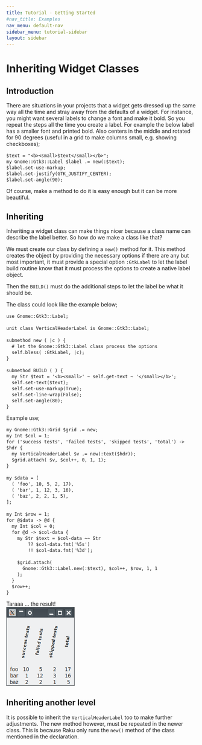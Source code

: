 ```yaml
---
title: Tutorial - Getting Started
#nav_title: Examples
nav_menu: default-nav
sidebar_menu: tutorial-sidebar
layout: sidebar
---
```

# Inheriting Widget Classes

## Introduction

There are situations in your projects that a widget gets dressed up the same way all the time and stray away from the defaults of a widget. For instance, you might want several labels to change a font and make it bold. So you repeat the steps all the time you create a label. For example the below label has a smaller font and printed bold. Also centers in the middle and rotated for 90 degrees (useful in a grid to make columns small, e.g. showing checkboxes);

```
$text = "<b><small>$text</small></b>";
my Gnome::Gtk3::Label $label .= new(:$text);
$label.set-use-markup;
$label.set-justify(GTK_JUSTIFY_CENTER);
$label.set-angle(90);
```

Of course, make a method to do it is easy enough but it can be more beautiful.


## Inheriting

Inheriting a widget class can make things nicer because a class name can describe the label better. So how do we make a class like that?

We must create our class by defining a `new()` method for it. This method creates the object by providing the necessary options if there are any but most important, it must provide a special option `:GtkLabel` to let the label build routine know that it must process the options to create a native label object.

Then the `BUILD()` must do the additional steps to let the label be what it should be.

The class could look like the example below;
```
use Gnome::Gtk3::Label;

unit class VerticalHeaderLabel is Gnome::Gtk3::Label;

submethod new ( |c ) {
  # let the Gnome::Gtk3::Label class process the options
  self.bless( :GtkLabel, |c);
}

submethod BUILD ( ) {
  my Str $text = '<b><small>' ~ self.get-text ~ '</small></b>';
  self.set-text($text);
  self.set-use-markup(True);
  self.set-line-wrap(False);
  self.set-angle(80);
}
```

Example use;
```
my Gnome::Gtk3::Grid $grid .= new;
my Int $col = 1;
for ('success tests', 'failed tests', 'skipped tests', 'total') -> $hdr {
  my VerticalHeaderLabel $v .= new(:text($hdr));
  $grid.attach( $v, $col++, 0, 1, 1);
}

my $data = [
  ( 'foo', 10, 5, 2, 17),
  ( 'bar', 1, 12, 3, 16),
  ( 'baz', 2, 2, 1, 5),
];

my Int $row = 1;
for @$data -> @d {
  my Int $col = 0;
  for @d -> $col-data {
    my Str $text = $col-data ~~ Str
        ?? $col-data.fmt('%5s')
        !! $col-data.fmt('%3d');

    $grid.attach(
      Gnome::Gtk3::Label.new(:$text), $col++, $row, 1, 1
    );
  }
  $row++;
}
```

Taraaa ... the result!<br/>
![](images/inheriting-example.png)


## Inheriting another level

It is possible to inherit the `VerticalHeaderLabel` too to make further adjustments. The new method however, must be repeated in the newer class. This is because Raku only runs the `new()` method of the class mentioned in the declaration.
